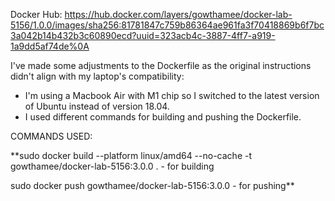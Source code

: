 
Docker Hub:
https://hub.docker.com/layers/gowthamee/docker-lab-5156/1.0.0/images/sha256:81781847c759b86364ae961fa3f70418869b6f7bc3a042b14b432b3c60890ecd?uuid=323acb4c-3887-4ff7-a919-1a9dd5af74de%0A

I've made some adjustments to the Dockerfile as the original instructions didn't align with my laptop's compatibility:

- I'm using a Macbook Air with M1 chip so I switched to the latest version of Ubuntu instead of version 18.04.
- I used different commands for building and pushing the Dockerfile.

COMMANDS USED:

**sudo docker build --platform linux/amd64 --no-cache -t gowthamee/docker-lab-5156:3.0.0 . - for building

sudo docker push gowthamee/docker-lab-5156:3.0.0 - for pushing**
